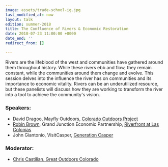 ```yaml
---
image: assets/trade-school-ig.jpg
last_modified_at: now
layout: talk
edition: summer-2018
title: The Confluence of Rivers & Economic Restoration
date: 2018-07-23 11:00:00 +0000
date_end: ''
redirect_from: []

---
```

Rivers are the lifeblood of the west and communities have gathered around them throughout history. While these rivers ebb and flow, they remain constant, while the communities around them change and evolve. This session delves into the influence the river has on communities and its importance to economic vitality. Rivers can be an underutilized resource, but these panelists will discuss how they are working to transform the river into a tool to achieve the community's vision.

### Speakers:

* David Dragoo, Mayfly Outdoors, [Colorado Outdoors Project](https://coloradooutdoors.co/)
* [Robin Brown](https://www.linkedin.com/in/robin-brown-31876912b/), Grand Junction Economic Partnership, [Riverfront at Las Colonias](https://riverfront.gjep.org/)
* John Giantonio, VisitCasper, [Generation Casper](https://trib.com/news/local/casper/is-casper-s-economy-tied-to-quality-of-life-the/article_d3565b25-8fab-5d7c-a8d5-7d6207b942bc.html)

### Moderator:

* [Chris Castilian, Great Outdoors Colorado](http://www.goco.org/about-us/staff/chris-castilian)
